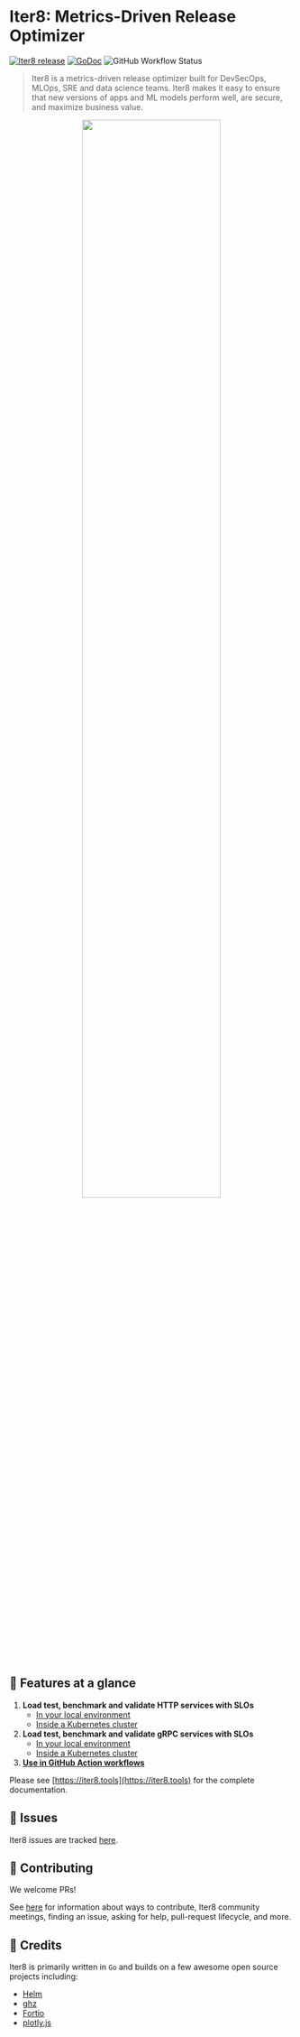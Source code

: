 # Iter8: Metrics-Driven Release Optimizer

[![Iter8 release](https://img.shields.io/github/v/release/iter8-tools/iter8?sort=semver)](https://github.com/iter8-tools/iter8/releases)
[![GoDoc](https://img.shields.io/static/v1?label=godoc&message=reference&color=blue)](https://pkg.go.dev/github.com/iter8-tools/iter8)
![GitHub Workflow Status](https://img.shields.io/github/workflow/status/iter8-tools/iter8/tests?label=Unit%20tests)

> Iter8 is a metrics-driven release optimizer built for DevSecOps, MLOps, SRE and data science teams. Iter8 makes it easy to ensure that new versions of apps and ML models perform well, are secure, and maximize business value.

<p align='center'>
<img alt-text="Iter8 experiment" src="https://iter8-tools.github.io/docs/0.9/images/iter8-intro-dark.png" width="70%" />
</p>

## :rocket: Features at a glance
1. **Load test, benchmark and validate HTTP services with SLOs**
    * [In your local environment](https://iter8.tools/0.10/tutorials/load-test-http/basicusage/)
    * [Inside a Kubernetes cluster](https://iter8.tools/0.10/tutorials/load-test-http/kubernetesusage/)
2. **Load test, benchmark and validate gRPC services with SLOs**
    * [In your local environment](https://iter8.tools/0.10/tutorials/load-test-grpc/basicusage/)
    * [Inside a Kubernetes cluster](https://iter8.tools/0.10/tutorials/load-test-grpc/kubernetesusage/)
3. **[Use in GitHub Action workflows](https://iter8.tools/0.10/tutorials/integrations/ghactions/)**
    

Please see [https://iter8.tools](https://iter8.tools) for the complete documentation.

## :maple_leaf: Issues
Iter8 issues are tracked [here](https://github.com/iter8-tools/iter8/issues).

## :tada: Contributing
We welcome PRs!

See [here](CONTRIBUTING.md) for information about ways to contribute, Iter8 community meetings, finding an issue, asking for help, pull-request lifecycle, and more.

## :hibiscus: Credits
Iter8 is primarily written in `Go` and builds on a few awesome open source projects including:

- [Helm](https://helm.sh)
- [ghz](https://ghz.sh)
- [Fortio](https://github.com/fortio/fortio)
- [plotly.js](https://github.com/plotly/plotly.js)

